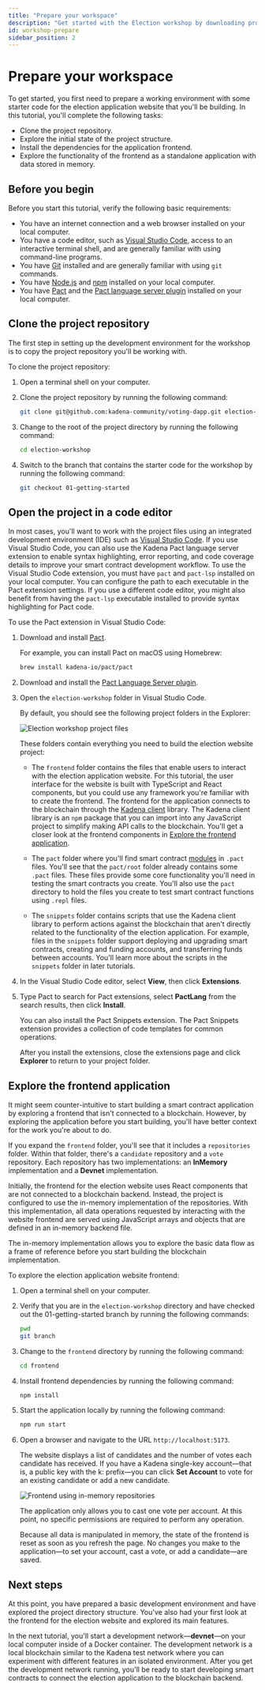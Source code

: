 ```yaml
---
title: "Prepare your workspace"
description: "Get started with the Election workshop by downloading project code and exploring the directories and application frontend."
id: workshop-prepare
sidebar_position: 2
---
```


# Prepare your workspace

To get started, you first need to prepare a working environment with some starter code for the election application website that you'll be building.
In this tutorial, you'll complete the following tasks:

- Clone the project repository.
- Explore the initial state of the project structure. 
- Install the dependencies for the application frontend.
- Explore the functionality of the frontend as a standalone application with data stored in memory.

## Before you begin

Before you start this tutorial, verify the following basic requirements:

- You have an internet connection and a web browser installed on your local computer.
- You have a code editor, such as [Visual Studio Code](https://code.visualstudio.com/download), access to an interactive terminal shell, and are generally familiar with using command-line programs.
- You have [Git](https://git-scm.com/downloads) installed and are generally familiar with using `git` commands.
- You have [Node.js](https://nodejs.dev/en/learn/how-to-install-nodejs/) and [npm](https://docs.npmjs.com/downloading-and-installing-node-js-and-npm) installed on your local computer.
- You have [Pact](https://github.com/kadena-io/pact#installing-pact) and the [Pact language server plugin](https://github.com/kadena-io/pact-lsp/releases) installed on your local computer.

## Clone the project repository

The first step in setting up the development environment for the workshop is to copy the project repository you'll be working with.

To clone the project repository:

1. Open a terminal shell on your computer.

2. Clone the project repository by running the following command:

   ```bash
   git clone git@github.com:kadena-community/voting-dapp.git election-workshop
   ```

3. Change to the root of the project directory by running the following command:
   
   ```bash
   cd election-workshop
   ```

4. Switch to the branch that contains the starter code for the workshop by running the following command:
   
   ```bash
   git checkout 01-getting-started
   ```

## Open the project in a code editor

In most cases, you'll want to work with the project files using an integrated development environment (IDE) such as [Visual Studio Code](https://code.visualstudio.com/). 
If you use Visual Studio Code, you can also use the Kadena Pact language server extension to enable syntax highlighting, error reporting, and code coverage details to improve your smart contract development workflow. 
To use the Visual Studio Code extension, you must have `pact` and `pact-lsp` installed on your local computer. 
You can configure the path to each executable in the Pact extension settings. 
If you use a different code editor, you might also benefit from having the `pact-lsp` executable installed to provide syntax highlighting for Pact code. 

To use the Pact extension in Visual Studio Code:

1. Download and install [Pact](https://github.com/kadena-io/pact#installing-pact).
   
   For example, you can install Pact on macOS using Homebrew:

   ```bash
   brew install kadena-io/pact/pact
   ```

2. Download and install the [Pact Language Server plugin](https://github.com/kadena-io/pact-lsp/releases).

3. Open the `election-workshop` folder in Visual Studio Code.
   
   By default, you should see the following project folders in the Explorer:

   ![Election workshop project files](/img/election-workshop/election-in-vscode.jpg)

   These folders contain everything you need to build the election website project:
   
   - The `frontend` folder contains the files that enable users to interact with the election application website.
     For this tutorial, the user interface for the website is built with TypeScript and React components, but you could use any framework you're familiar with to create the frontend.
     The frontend for the application connects to the blockchain through the [Kadena client](https://www.npmjs.com/package/@kadena/client) library.
     The Kadena client library is an `npm` package that you can import into any JavaScript project to simplify making API calls to the blockchain. 
     You'll get a closer look at the frontend components in [Explore the frontend application](#explore-the-frontend-application).

   - The `pact` folder where you'll find smart contract [modules](/resources/glossary#module) in `.pact` files.
     You'll see that the `pact/root` folder already contains some `.pact` files.
     These files provide some core functionality you'll need in testing the smart contracts you create. 
     You'll also use the `pact` directory to hold the files you create to test smart contract functions using `.repl`  files. 
      
   - The `snippets` folder contains scripts that use the Kadena client library to perform actions against the blockchain that aren't directly related to the functionality of the election application. 
     For example, files in the `snippets` folder support deploying and upgrading smart contracts, creating and funding accounts, and transferring funds between accounts. 
     You'll learn more about the scripts in the `snippets` folder in later tutorials.

4. In the Visual Studio Code editor, select **View**, then click **Extensions**.

5. Type Pact to search for Pact extensions, select **PactLang** from the search results, then click **Install**.
   
   You can also install the Pact Snippets extension.
   The Pact Snippets extension provides a collection of code templates for common operations.

   After you install the extensions, close the extensions page and click **Explorer** to return to your project folder.   

## Explore the frontend application

It might seem counter-intuitive to start building a smart contract application by exploring a frontend that isn't connected to a blockchain.
However, by exploring the application before you start building, you'll have better context for the work you're about to do.

If you expand the `frontend` folder, you'll see that it includes a `repositories` folder.
Within that folder, there's a `candidate` repository and a `vote` repository.
Each repository has two implementations: an **InMemory** implementation and a **Devnet** implementation.

Initially, the frontend for the election website uses React components that are not connected to a blockchain backend. 
Instead, the project is configured to use the in-memory implementation of the repositories.
With this implementation, all data operations requested by interacting with the website frontend are served using JavaScript arrays and objects that are defined in an in-memory backend file. 

The in-memory implementation allows you to explore the basic data flow as a frame of reference before you start building the blockchain implementation. 

To explore the election application website frontend:

1. Open a terminal shell on your computer.

2. Verify that you are in the `election-workshop` directory and have checked out the 01-getting-started branch by running the following commands:
   
   ``` bash
   pwd
   git branch
   ```

3. Change to the `frontend` directory by running the following command:

   ```bash
   cd frontend
   ```

4. Install frontend dependencies by running the following command:

   ```bash
   npm install
   ```

5. Start the application locally by running the following command:

    ```bash
   npm run start
   ```
 
6. Open a browser and navigate to the URL `http://localhost:5173`.

   The website displays a list of candidates and the number of votes each candidate has received. 
   If you have a Kadena single-key account—that is, a public key with the k: prefix—you can click **Set Account** to vote for an existing candidate or add a new candidate.

   ![Frontend using in-memory repositories](/img/election-workshop/frontend-only.jpg)

   The application only allows you to cast one vote per account.
   At this point, no specific permissions are required to perform any operation.

   Because all data is manipulated in memory, the state of the frontend is reset as soon as you refresh the page.
   No changes you make to the application—to set your account, cast a vote, or add a candidate—are saved.
 
## Next steps

At this point, you have prepared a basic development environment and have explored the project directory structure. 
You've also had your first look at the frontend for the election website and explored its main features. 

In the next tutorial, you'll start a development network—**devnet**—on your local computer inside of a Docker container. 
The development network is a local blockchain similar to the Kadena test network where you can experiment with different features in an isolated environment.
After you get the development network running, you'll be ready to start developing smart contracts to connect the election application to the blockchain backend.
